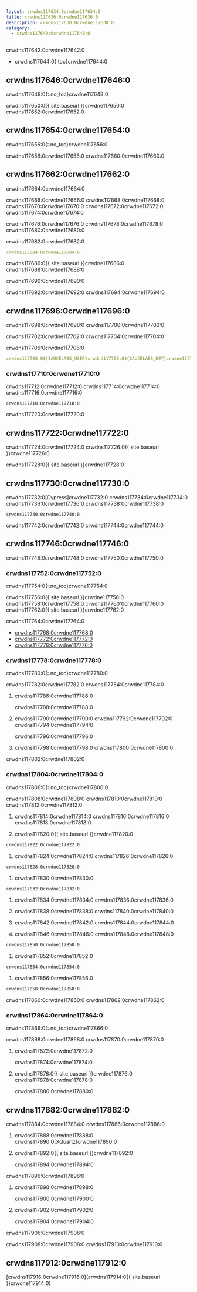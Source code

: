 ```yaml
---
layout: crwdns117634:0crwdne117634:0
title: crwdns117636:0crwdne117636:0
description: crwdns117638:0crwdne117638:0
category:
  - crwdns117640:0crwdne117640:0
---
```

crwdns117642:0crwdne117642:0

* crwdns117644:0{:toc}crwdne117644:0

## crwdns117646:0crwdne117646:0

crwdns117648:0{:.no_toc}crwdne117648:0

crwdns117650:0{{ site.baseurl }}crwdne117650:0 crwdns117652:0crwdne117652:0

## crwdns117654:0crwdne117654:0

crwdns117656:0{:.no_toc}crwdne117656:0

crwdns117658:0crwdne117658:0 crwdns117660:0crwdne117660:0

## crwdns117662:0crwdne117662:0

crwdns117664:0crwdne117664:0

crwdns117666:0crwdne117666:0 crwdns117668:0crwdne117668:0 crwdns117670:0crwdne117670:0 crwdns117672:0crwdne117672:0 crwdns117674:0crwdne117674:0

crwdns117676:0crwdne117676:0 crwdns117678:0crwdne117678:0 crwdns117680:0crwdne117680:0

crwdns117682:0crwdne117682:0

```yml
crwdns117684:0crwdne117684:0
```

crwdns117686:0{{ site.baseurl }}crwdne117686:0 crwdns117688:0crwdne117688:0

crwdns117690:0crwdne117690:0

crwdns117692:0crwdne117692:0 crwdns117694:0crwdne117694:0

## crwdns117696:0crwdne117696:0

crwdns117698:0crwdne117698:0 crwdns117700:0crwdne117700:0

crwdns117702:0crwdne117702:0 crwdns117704:0crwdne117704:0

crwdns117706:0crwdne117706:0

```yaml
crwdns117708:0${SAUCELABS_USER}crwdnd117708:0${SAUCELABS_KEY}crwdne117708:0          
```

### crwdns117710:0crwdne117710:0

crwdns117712:0crwdne117712:0 crwdns117714:0crwdne117714:0 crwdns117716:0crwdne117716:0

    crwdns117718:0crwdne117718:0
    

crwdns117720:0crwdne117720:0

## crwdns117722:0crwdne117722:0

crwdns117724:0crwdne117724:0 crwdns117726:0{{ site.baseurl }}crwdne117726:0

crwdns117728:0{{ site.baseurl }}crwdne117728:0

## crwdns117730:0crwdne117730:0

crwdns117732:0[Cypress]crwdne117732:0 crwdns117734:0crwdne117734:0 crwdns117736:0crwdne117736:0 crwdns117738:0crwdne117738:0

    crwdns117740:0crwdne117740:0
    

crwdns117742:0crwdne117742:0 crwdns117744:0crwdne117744:0

## crwdns117746:0crwdne117746:0

crwdns117748:0crwdne117748:0 crwdns117750:0crwdne117750:0

### crwdns117752:0crwdne117752:0

crwdns117754:0{:.no_toc}crwdne117754:0

crwdns117756:0{{ site.baseurl }}crwdne117756:0 crwdns117758:0crwdne117758:0 crwdns117760:0crwdne117760:0 crwdns117762:0{{ site.baseurl }}crwdne117762:0

crwdns117764:0crwdne117764:0

* [crwdns117768:0crwdne117768:0](crwdns117766:0crwdne117766:0)
* [crwdns117772:0crwdne117772:0](crwdns117770:0crwdne117770:0)
* [crwdns117776:0crwdne117776:0](crwdns117774:0crwdne117774:0)

### crwdns117778:0crwdne117778:0

crwdns117780:0{:.no_toc}crwdne117780:0

crwdns117782:0crwdne117782:0 crwdns117784:0crwdne117784:0

1. crwdns117786:0crwdne117786:0

    crwdns117788:0crwdne117788:0
    

1. crwdns117790:0crwdne117790:0 crwdns117792:0crwdne117792:0 crwdns117794:0crwdne117794:0

    crwdns117796:0crwdne117796:0
    

1. crwdns117798:0crwdne117798:0 crwdns117800:0crwdne117800:0

crwdns117802:0crwdne117802:0

### crwdns117804:0crwdne117804:0

crwdns117806:0{:.no_toc}crwdne117806:0

crwdns117808:0crwdne117808:0 crwdns117810:0crwdne117810:0 crwdns117812:0crwdne117812:0

1. crwdns117814:0crwdne117814:0 crwdns117816:0crwdne117816:0 crwdns117818:0crwdne117818:0

2. crwdns117820:0{{ site.baseurl }}crwdne117820:0

```bash
crwdns117822:0crwdne117822:0
```

1. crwdns117824:0crwdne117824:0 crwdns117826:0crwdne117826:0

```bash
crwdns117828:0crwdne117828:0
```

1. crwdns117830:0crwdne117830:0

```bash
crwdns117832:0crwdne117832:0
```

1. crwdns117834:0crwdne117834:0 crwdns117836:0crwdne117836:0

2. crwdns117838:0crwdne117838:0 crwdns117840:0crwdne117840:0

3. crwdns117842:0crwdne117842:0 crwdns117844:0crwdne117844:0

4. crwdns117846:0crwdne117846:0 crwdns117848:0crwdne117848:0

```bash
crwdns117850:0crwdne117850:0
```

1. crwdns117852:0crwdne117852:0

```bash
crwdns117854:0crwdne117854:0
```

1. crwdns117856:0crwdne117856:0

```bash
crwdns117858:0crwdne117858:0
```

crwdns117860:0crwdne117860:0 crwdns117862:0crwdne117862:0

### crwdns117864:0crwdne117864:0

crwdns117866:0{:.no_toc}crwdne117866:0

crwdns117868:0crwdne117868:0 crwdns117870:0crwdne117870:0

1. crwdns117872:0crwdne117872:0

    crwdns117874:0crwdne117874:0
    

1. crwdns117876:0{{ site.baseurl }}crwdne117876:0 crwdns117878:0crwdne117878:0

    crwdns117880:0crwdne117880:0
    

## crwdns117882:0crwdne117882:0

crwdns117884:0crwdne117884:0 crwdns117886:0crwdne117886:0

1. crwdns117888:0crwdne117888:0 crwdns117890:0[XQuartz]crwdne117890:0

2. crwdns117892:0{{ site.baseurl }}crwdne117892:0

    crwdns117894:0crwdne117894:0
    

crwdns117896:0crwdne117896:0

1. crwdns117898:0crwdne117898:0

    crwdns117900:0crwdne117900:0
    

1. crwdns117902:0crwdne117902:0

    crwdns117904:0crwdne117904:0
    

crwdns117906:0crwdne117906:0

crwdns117908:0crwdne117908:0 crwdns117910:0crwdne117910:0

## crwdns117912:0crwdne117912:0

[crwdns117916:0crwdne117916:0](crwdns117914:0{{ site.baseurl }}crwdne117914:0)